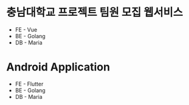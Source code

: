 # 충남대학교 프로젝트 팀원 모집 웹서비스

- FE - Vue
- BE - Golang
- DB - Maria

# Android Application 

- FE - Flutter
- BE - Golang
- DB - Maria
